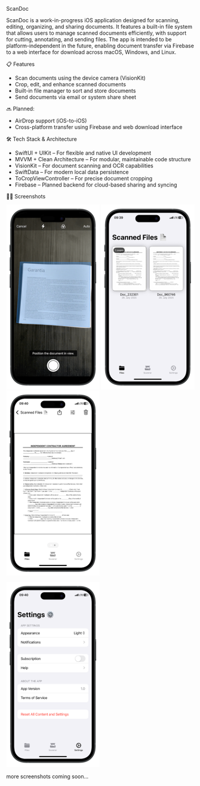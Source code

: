 ScanDoc

ScanDoc is a work-in-progress iOS application designed for scanning, editing, organizing, and sharing documents. It features a built-in file system that allows users to manage scanned documents efficiently, with support for cutting, annotating, and sending files. The app is intended to be platform-independent in the future, enabling document transfer via Firebase to a web interface for download across macOS, Windows, and Linux.

📋 Features

- Scan documents using the device camera (VisionKit)
- Crop, edit, and enhance scanned documents
- Built-in file manager to sort and store documents
- Send documents via email or system share sheet

🔜 Planned:
- AirDrop support (iOS-to-iOS)
- Cross-platform transfer using Firebase and web download interface

🛠️ Tech Stack & Architecture

- SwiftUI + UIKit – For flexible and native UI development
- MVVM + Clean Architecture – For modular, maintainable code structure
- VisionKit – For document scanning and OCR capabilities
- SwiftData – For modern local data persistence
- ToCropViewController – For precise document cropping
- Firebase – Planned backend for cloud-based sharing and syncing

📸📱 Screenshots

<img src="https://github.com/p-7on/ScanDoc_iOSApp/blob/f038e26c2aa6ca23e0019249f361a92fe60b3adf/Screenshots/visionkit_scanner-portrait.png?raw=true" width="250" /> <img src="https://github.com/p-7on/ScanDoc_iOSApp/blob/f038e26c2aa6ca23e0019249f361a92fe60b3adf/Screenshots/filesview-portrait.png?raw=true" width="250" /> <img src="https://github.com/p-7on/ScanDoc_iOSApp/blob/f038e26c2aa6ca23e0019249f361a92fe60b3adf/Screenshots/documentview-portrait.png?raw=true" width="250" /> 

<img src="https://github.com/p-7on/ScanDoc_iOSApp/blob/f038e26c2aa6ca23e0019249f361a92fe60b3adf/Screenshots/settingsview-portrait.png?raw=true" width="250" />

more screenshots coming soon...
